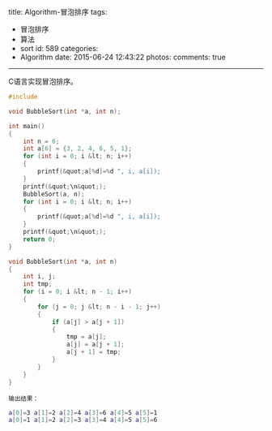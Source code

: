 title: Algorithm-冒泡排序
tags:
  - 冒泡排序
  - 算法
  - sort
id: 589
categories:
  - Algorithm
date: 2015-06-24 12:43:22
photos:
comments: true
---
C语言实现冒泡排序。
<!--more-->
```c
#include

void BubbleSort(int *a, int n);

int main()
{
    int n = 6;
    int a[6] = {3, 2, 4, 6, 5, 1};
    for (int i = 0; i &lt; n; i++)
    {
        printf(&quot;a[%d]=%d ", i, a[i]);
    }
    printf(&quot;\n&quot;);
    BubbleSort(a, n);
    for (int i = 0; i &lt; n; i++)
    {
        printf(&quot;a[%d]=%d ", i, a[i]);
    }
    printf(&quot;\n&quot;);
    return 0;
}

void BubbleSort(int *a, int n)
{
    int i, j;
    int tmp;
    for (i = 0; i &lt; n - 1; i++)
    {
        for (j = 0; j &lt; n - i - 1; j++)
        {
            if (a[j] > a[j + 1])
            {
                tmp = a[j];
                a[j] = a[j + 1];
                a[j + 1] = tmp;
            }
        }
    }
}
```

	输出结果：

```bash
a[0]=3 a[1]=2 a[2]=4 a[3]=6 a[4]=5 a[5]=1
a[0]=1 a[1]=2 a[2]=3 a[3]=4 a[4]=5 a[5]=6
```
